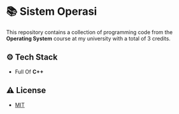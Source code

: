 
# 📚 Sistem Operasi

This repository contains a collection of programming code from the **Operating System** course at my university with a total of 3 credits.


## ⚙️ Tech Stack

- Full Of **C++**


## ⚠️ License

- [MIT](https://choosealicense.com/licenses/mit/)
